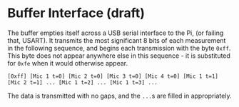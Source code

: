 # Buffer Interface (draft)

The buffer empties itself across a USB serial interface to the Pi, 
(or failing that, USART). It transmits the most significant 8 bits
of each measurement in the following sequence, and begins each
transmission with the byte `0xff`. This byte does not appear anywhere
else in this sequence - it is substituted for `0xfe` when it would
otherwise appear.

```
[0xff] [Mic 1 t=0] [Mic 2 t=0] [Mic 3 t=0] [Mic 4 t=0] [Mic 1 t=1] [Mic 2 t=1] ... [Mic 1 t=2] ... [Mic 1 t=3] ...
```

The data is transmitted with no gaps, and the `...`s are filled in appropriately.

